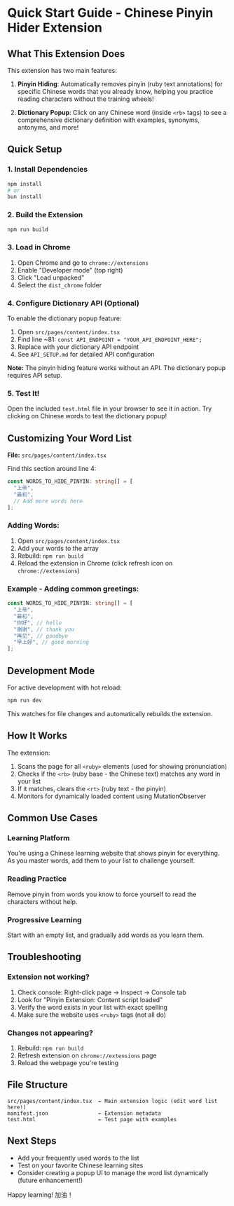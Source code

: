 # Quick Start Guide - Chinese Pinyin Hider Extension

## What This Extension Does

This extension has two main features:

1. **Pinyin Hiding**: Automatically removes pinyin (ruby text annotations) for specific Chinese words that you already know, helping you practice reading characters without the training wheels!

2. **Dictionary Popup**: Click on any Chinese word (inside `<rb>` tags) to see a comprehensive dictionary definition with examples, synonyms, antonyms, and more!

## Quick Setup

### 1. Install Dependencies

```bash
npm install
# or
bun install
```

### 2. Build the Extension

```bash
npm run build
```

### 3. Load in Chrome

1. Open Chrome and go to `chrome://extensions`
2. Enable "Developer mode" (top right)
3. Click "Load unpacked"
4. Select the `dist_chrome` folder

### 4. Configure Dictionary API (Optional)

To enable the dictionary popup feature:

1. Open `src/pages/content/index.tsx`
2. Find line ~81: `const API_ENDPOINT = "YOUR_API_ENDPOINT_HERE";`
3. Replace with your dictionary API endpoint
4. See `API_SETUP.md` for detailed API configuration

**Note:** The pinyin hiding feature works without an API. The dictionary popup requires API setup.

### 5. Test It!

Open the included `test.html` file in your browser to see it in action. Try clicking on Chinese words to test the dictionary popup!

## Customizing Your Word List

**File:** `src/pages/content/index.tsx`

Find this section around line 4:

```typescript
const WORDS_TO_HIDE_PINYIN: string[] = [
  "上帝",
  "最初",
  // Add more words here
];
```

### Adding Words:

1. Open `src/pages/content/index.tsx`
2. Add your words to the array
3. Rebuild: `npm run build`
4. Reload the extension in Chrome (click refresh icon on `chrome://extensions`)

### Example - Adding common greetings:

```typescript
const WORDS_TO_HIDE_PINYIN: string[] = [
  "上帝",
  "最初",
  "你好", // hello
  "谢谢", // thank you
  "再见", // goodbye
  "早上好", // good morning
];
```

## Development Mode

For active development with hot reload:

```bash
npm run dev
```

This watches for file changes and automatically rebuilds the extension.

## How It Works

The extension:

1. Scans the page for all `<ruby>` elements (used for showing pronunciation)
2. Checks if the `<rb>` (ruby base - the Chinese text) matches any word in your list
3. If it matches, clears the `<rt>` (ruby text - the pinyin)
4. Monitors for dynamically loaded content using MutationObserver

## Common Use Cases

### Learning Platform

You're using a Chinese learning website that shows pinyin for everything. As you master words, add them to your list to challenge yourself.

### Reading Practice

Remove pinyin from words you know to force yourself to read the characters without help.

### Progressive Learning

Start with an empty list, and gradually add words as you learn them.

## Troubleshooting

### Extension not working?

1. Check console: Right-click page → Inspect → Console tab
2. Look for "Pinyin Extension: Content script loaded"
3. Verify the word exists in your list with exact spelling
4. Make sure the website uses `<ruby>` tags (not all do)

### Changes not appearing?

1. Rebuild: `npm run build`
2. Refresh extension on `chrome://extensions` page
3. Reload the webpage you're testing

## File Structure

```
src/pages/content/index.tsx  ← Main extension logic (edit word list here!)
manifest.json                ← Extension metadata
test.html                    ← Test page with examples
```

## Next Steps

- Add your frequently used words to the list
- Test on your favorite Chinese learning sites
- Consider creating a popup UI to manage the word list dynamically (future enhancement!)

Happy learning! 加油！

